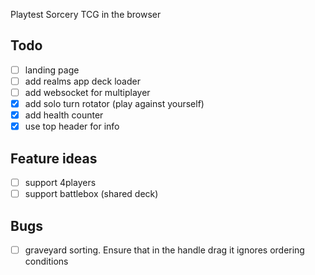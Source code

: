 Playtest Sorcery TCG in the browser

## Todo 
- [ ] landing page
- [ ] add realms app deck loader
- [ ] add websocket for multiplayer
- [x] add solo turn rotator (play against yourself)
- [x] add health counter
- [x] use top header for info

## Feature ideas
- [ ] support 4players
- [ ] support battlebox (shared deck)

## Bugs
- [ ] graveyard sorting. Ensure that in the handle drag it ignores ordering conditions
